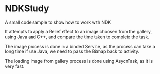 # NDKStudy
A small code sample to show how to work with NDK

It attempts to apply a Relief effect to an image choosen from the gallery, using Java and C++, and compare the time taken to complete the task.

The image process is done in a binded Service, as the process can take a long time if use Java, we need to pass the Bitmap back to activity.

The loading image from gallery process is done using AsycnTask, as it is very fast.




